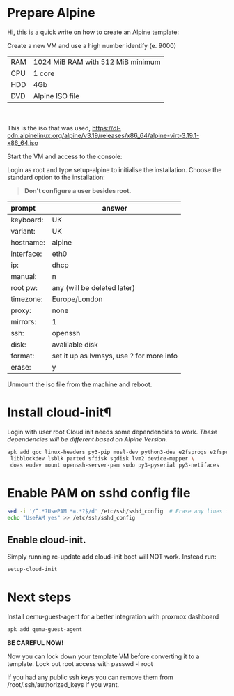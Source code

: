 # Prepare Alpine

Hi, this is a quick write on how to create an Alpine template:


Create a new VM and use a high number identify (e. 9000)

| | |
| :-- | -- |
| RAM | 1024 MiB RAM with 512 MiB minimum |  This can be increased according to the VM in question
| CPU | 1 core  | Some as the above|
| HDD | 4Gb   | |
| DVD | Alpine ISO file  | |

\
\
This is the iso that was used,  https://dl-cdn.alpinelinux.org/alpine/v3.19/releases/x86_64/alpine-virt-3.19.1-x86_64.iso


Start the VM and access to the console:

Login as root and type setup-alpine to initialise the installation. Choose the standard option to the installation:

> **Don't configure a user besides root.**


| prompt | answer |
| :-- | -- |
| keyboard: | UK |
| variant: | UK |
| hostname: | alpine |
| interface: | eth0 |
| ip: | dhcp |
| manual: | n |
| root pw: | any (will be deleted later) |
| timezone: | Europe/London |
| proxy: | none|
| mirrors: | 1 |
| ssh: | openssh |
| disk: | avalilable disk |
| format: | set it up as lvmsys, use ? for more info |
| erase: | y |



Unmount the iso file from the machine and reboot.

# Install cloud-init¶

Login with user root
Cloud init needs some dependencies to work.
<i>These dependencies will be different based on Alpine Version.</i>

```bash
apk add gcc linux-headers py3-pip musl-dev python3-dev e2fsprogs e2fsprogs-extra cloud-init \
 libblockdev lsblk parted sfdisk sgdisk lvm2 device-mapper \
 doas eudev mount openssh-server-pam sudo py3-pyserial py3-netifaces
```


# Enable PAM on sshd config file

```bash
sed -i '/^.*?UsePAM *=.*?$/d' /etc/ssh/sshd_config  # Erase any lines in the config that match the pattern, just to make sure. It was commented out in my install by default. I didn't run this.
echo "UsePAM yes" >> /etc/ssh/sshd_config
```

## Enable cloud-init.

Simply running rc-update add cloud-init boot will NOT work. Instead run:

```bash
setup-cloud-init
```


# Next steps

Install qemu-guest-agent for a better integration with proxmox dashboard

```bash
apk add qemu-guest-agent
```

<b>BE CAREFUL NOW!</b>

Now you can lock down your template VM before converting it to a template. Lock out root access with passwd -l root

If you had any public ssh keys you can remove them from /root/.ssh/authorized_keys if you want.
